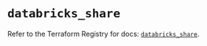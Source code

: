# `databricks_share`

Refer to the Terraform Registry for docs: [`databricks_share`](https://registry.terraform.io/providers/databricks/databricks/1.74.0/docs/resources/share).
